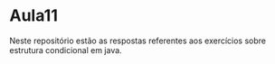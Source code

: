 # Aula11
Neste repositório estão as respostas referentes aos exercícios sobre estrutura condicional em java.
